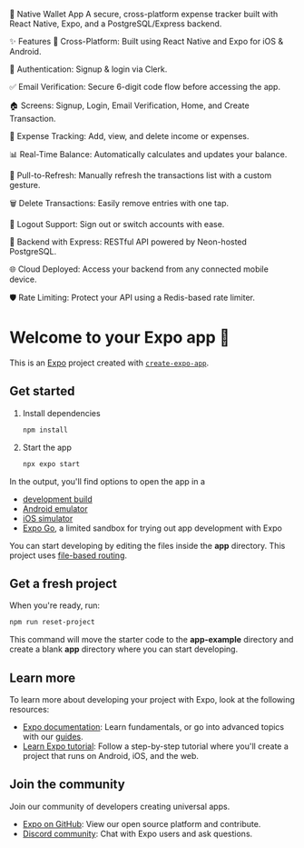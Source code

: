 💼 Native Wallet App
A secure, cross-platform expense tracker built with React Native, Expo, and a PostgreSQL/Express backend.

✨ Features
📱 Cross-Platform: Built using React Native and Expo for iOS & Android.

🔐 Authentication: Signup & login via Clerk.

✅ Email Verification: Secure 6-digit code flow before accessing the app.

🏠 Screens: Signup, Login, Email Verification, Home, and Create Transaction.

💸 Expense Tracking: Add, view, and delete income or expenses.

📊 Real-Time Balance: Automatically calculates and updates your balance.

🔁 Pull-to-Refresh: Manually refresh the transactions list with a custom gesture.

🗑️ Delete Transactions: Easily remove entries with one tap.

🚪 Logout Support: Sign out or switch accounts with ease.

🧰 Backend with Express: RESTful API powered by Neon-hosted PostgreSQL.

🌐 Cloud Deployed: Access your backend from any connected mobile device.

🛡️ Rate Limiting: Protect your API using a Redis-based rate limiter.

# Welcome to your Expo app 👋

This is an [Expo](https://expo.dev) project created with [`create-expo-app`](https://www.npmjs.com/package/create-expo-app).

## Get started

1. Install dependencies

   ```bash
   npm install
   ```

2. Start the app

   ```bash
   npx expo start
   ```

In the output, you'll find options to open the app in a

- [development build](https://docs.expo.dev/develop/development-builds/introduction/)
- [Android emulator](https://docs.expo.dev/workflow/android-studio-emulator/)
- [iOS simulator](https://docs.expo.dev/workflow/ios-simulator/)
- [Expo Go](https://expo.dev/go), a limited sandbox for trying out app development with Expo

You can start developing by editing the files inside the **app** directory. This project uses [file-based routing](https://docs.expo.dev/router/introduction).

## Get a fresh project

When you're ready, run:

```bash
npm run reset-project
```

This command will move the starter code to the **app-example** directory and create a blank **app** directory where you can start developing.

## Learn more

To learn more about developing your project with Expo, look at the following resources:

- [Expo documentation](https://docs.expo.dev/): Learn fundamentals, or go into advanced topics with our [guides](https://docs.expo.dev/guides).
- [Learn Expo tutorial](https://docs.expo.dev/tutorial/introduction/): Follow a step-by-step tutorial where you'll create a project that runs on Android, iOS, and the web.

## Join the community

Join our community of developers creating universal apps.

- [Expo on GitHub](https://github.com/expo/expo): View our open source platform and contribute.
- [Discord community](https://chat.expo.dev): Chat with Expo users and ask questions.
